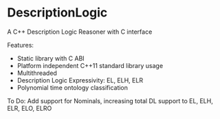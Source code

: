 DescriptionLogic
================

A C++ Description Logic Reasoner with C interface

Features:
 - Static library with C ABI
 - Platform independent C++11 standard library usage
 - Multithreaded
 - Description Logic Expressivity: EL, ELH, ELR
 - Polynomial time ontology classification
 

To Do:  Add support for Nominals, increasing total DL support to EL, ELH, ELR, ELO, ELRO
